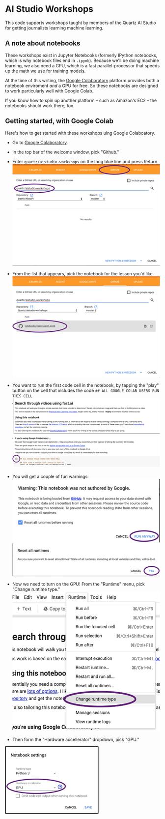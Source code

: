 # AI Studio Workshops

This code supports workshops taught by members of the Quartz AI Studio for getting journalists learning machine learning.

## A note about notebooks

These workshops exist in Jupyter Notebooks (formerly IPython notebooks, which is why notebook files end in `.ipynb`). Because we'll be doing machine learning, we also need a GPU, which is a fast parallel-processor that speeds up the math we use for training models. 

At the time of this writing, the [Google Colaboratory](https://colab.research.google.com) platform provides both a notebook enviroment _and_ a GPU for free. So these notebooks are designed to work particularly well with Google Colab.

If you know how to spin up another platform – such as Amazon's EC2 – the notebooks should work there, too.

## Getting started, with Google Colab

Here's how to get started with these workshops uing Google Colaboatory.

- Go to [Google Colaboratory](https://colab.research.google.com).
- In the top bar of the welcome window, pick "Github."
- Enter `quartz/aistudio-workshops` on the long blue line and press Return.
![Choose "Github"](images/pick_github.jpg)
- From the list that appears, pick the notebook for the lesson you'd like.
![Pick the notebook matching the lesson](images/pick_notebook.jpg)
- You want to run the first code cell in the notebook, by tapping the "play" button on the cell that includes the code `## ALL GOOGLE COLAB USERS RUN THIS CELL`
![Play the first code cell of the notebook](images/play_first_cell.jpg)
- You will get a couple of fun warnings:
![Click through the first warning](images/non_google_warning.jpg)
![Click through the second warning](images/reset_runtimes.jpg)
- Now we need to turn on the GPU! From the "Runtime" menu, pick "Change runtime type."
![Pick change runtime type](images/change_runtime.jpg)

- Then form the "Hardware accellerator" dropdown, pick "GPU."

<img src = "./images/pick_gpu.jpg" alt="Pick GPU" width=300 style="border:2px solid black"> 


